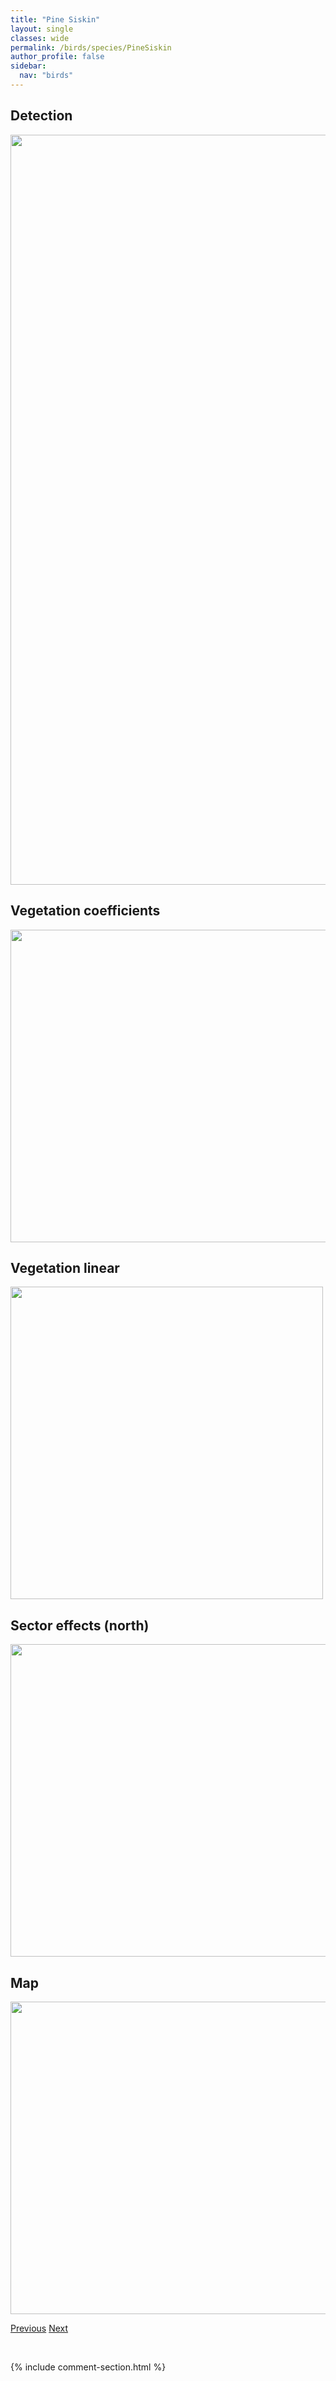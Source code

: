 ```yaml
---
title: "Pine Siskin"
layout: single
classes: wide
permalink: /birds/species/PineSiskin
author_profile: false
sidebar:
  nav: "birds"
---
```


<h2>Detection</h2>

<a href="https://drive.google.com/uc?export=view&id=1CPG-HANdhn__8U5X2MeaGOWzLwmgIFLp">
<img src="https://drive.google.com/uc?export=view&id=1CPG-HANdhn__8U5X2MeaGOWzLwmgIFLp" height = "1200" width = "800">
</a>

<h2>Vegetation coefficients</h2>

<a href="https://drive.google.com/uc?export=view&id=1_HrRe5plBzcs-bjdNGXSvKtuYtSdgQD7">
<img src="https://drive.google.com/uc?export=view&id=1_HrRe5plBzcs-bjdNGXSvKtuYtSdgQD7" height = "500" width = "1000">
</a>

<h2>Vegetation linear</h2>

<a href="https://drive.google.com/uc?export=view&id=1lpo1gxBOVuiF12FKdoXm_Twi2RnUY3Gs">
<img src="https://drive.google.com/uc?export=view&id=1lpo1gxBOVuiF12FKdoXm_Twi2RnUY3Gs" height = "500" width = "500">
</a>

<h2>Sector effects (north)</h2>

<a href="https://drive.google.com/uc?export=view&id=1PxgIB2G3DJ22xJlzW2c2pmdQ7bDtF8Sc">
<img src="https://drive.google.com/uc?export=view&id=1PxgIB2G3DJ22xJlzW2c2pmdQ7bDtF8Sc" height = "500" width = "1000">
</a>

<h2>Map</h2>

<a href="https://drive.google.com/uc?export=view&id=1TUNdg7eC3b_7AH7yJbp94F09-oYwbBWj">
<img src="https://drive.google.com/uc?export=view&id=1TUNdg7eC3b_7AH7yJbp94F09-oYwbBWj" height = "500" width = "1500">
</a>

<a href="/DevelopmentWebsite/birds/species/PineGrosbeak" class="pagination--pager" title="Pine Grosbeak">Previous</a> <a href="/DevelopmentWebsite/birds/species/PileatedWoodpecker" class="pagination--pager" title="Pileated Woodpecker">Next</a>

<p>&nbsp;</p>

{% include comment-section.html %}
